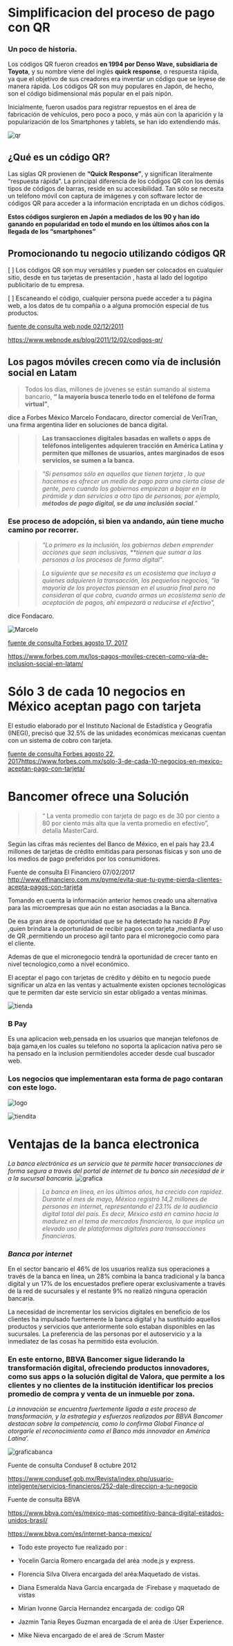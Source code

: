 
#  Simplificacion del proceso de pago con QR

###  Un poco de historia.

Los códigos QR fueron creados **en 1994 por Denso Wave, subsidiaria de Toyota**, y su nombre viene del inglés **quick response**, o  respuesta rápida, ya que el objetivo de sus creadores era inventar un código que se leyese de manera rápida. Los códigos QR son muy populares en Japón, de hecho, son el código bidimensional más popular en el país nipón.

Inicialmente, fueron usados para registrar repuestos en el área de fabricación de vehículos, pero poco a poco, y más aún con la aparición y la popularización de los Smartphones y tablets, se han ido extendiendo más.

![qr](imagenes/qr.png)

##  ¿Qué es un código QR?

Las siglas QR provienen de **“Quick Response”**, y significan literalmente “respuesta rápida”. La principal diferencia de los códigos QR con los demás tipos de códigos de barras, reside en su accesibilidad. Tan sólo se necesita un teléfono móvil con captura de imágenes  y con software lector de códigos QR para acceder a la información encriptada en un dichos códigos. 

**Estos códigos surgieron en Japón a mediados de los 90 y han ido ganando en popularidad en todo el mundo en los últimos años con la llegada de los “smartphones”**

## Promocionando tu negocio utilizando códigos QR
[ ] Los códigos QR son muy versátiles y pueden ser colocados en  cualquier sitio, desde en tus tarjetas de presentación , hasta al lado del logotipo publicitario de tu empresa.

[ ] Escaneando el código, cualquier persona puede acceder a tu página web, a los datos de tu compañía o a alguna promoción especial de tus productos. 

[fuente de consulta web node 02/12/2011]()

<https://www.webnode.es/blog/2011/12/02/codigos-qr/>


## Los pagos móviles crecen como vía de inclusión social en Latam

 > Todos los días,  millones de jóvenes  se están sumando al sistema bancario, **“ la mayoría busca tenerlo todo en el teléfono de forma virtual”**, 
 
 dice a Forbes México Marcelo Fondacaro, director comercial de VeriTran, una firma argentina líder en soluciones de banca digital.
  
 >> **Las transacciones digitales basadas en wallets o apps de teléfonos inteligentes adquieren tracción en América Latina y permiten que millones de usuarios, antes marginados de esos servicios, se sumen a la banca.**

 >> *“Si pensamos sólo en aquellos que tienen tarjeta , lo que hacemos es ofrecer un medio de pago para una cierta clase de gente, pero cuando los gobiernos empiezan a bajar en la pirámide y dan servicios a otro tipo de personas, por ejemplo, **métodos de pago digital, se da una inclusión social**.”*

 ### Ese proceso de adopción, si bien va andando, aún tiene mucho camino por recorrer.


 >>  _“Lo primero es la inclusión, los gobiernos deben emprender acciones que sean inclusivas, **tienen que sumar a las personas a los procesos de forma digital”_.
 
>> _Lo siguiente que se necesita es un ecosistema que incluya a quienes adquieren la transacción, los pequeños negocios, “la mayoría de los proyectos piensan en el usuario final pero no consideran al que cobra, cuando armas un ecosistema serio de aceptación de pagos, ahí empezará a reducirse el efectivo”,_

dice Fondacaro.

![Marcelo](imagenes/MarceloFondacaro.jpg)

 [fuente de consulta Forbes agosto 17, 2017 ]()

 <https://www.forbes.com.mx/los-pagos-moviles-crecen-como-via-de-inclusion-social-en-latam/>

# Sólo 3 de cada 10 negocios en México aceptan pago con tarjeta


El estudio elaborado por el Instituto Nacional de Estadística y Geografía (INEGI), precisó que 32.5% de las unidades económicas mexicanas cuentan con un sistema de cobro con tarjeta.


 [fuente de consulta Forbes agosto 22, 2017]()<https://www.forbes.com.mx/solo-3-de-cada-10-negocios-en-mexico-aceptan-pago-con-tarjeta/>

 # Bancomer ofrece una Solución 


>> “ La venta promedio con tarjeta de pago es de 30 por ciento a 80 por ciento más alta que la venta promedio en efectivo”, detalla MasterCard.

Según las cifras más recientes del Banco de México, en el país hay 23.4 millones de tarjetas de crédito emitidas para personas físicas y son uno de los medios de pago preferidos por los consumidores.


Fuente de consulta El Financiero 07/02/2017
<http://www.elfinanciero.com.mx/pyme/evita-que-tu-pyme-pierda-clientes-acepta-pagos-con-tarjeta>

Tomando en cuenta la información anterior hemos creado una alternativa para las microempresas que aún no estan asociadas a la Banca.

De esa gran área de oportunidad que se ha detectado ha nacido _B Pay_ ,quien brindara la oportunidad de recibir pagos con tarjeta ,medianta el uso de QR ,permitiendo un proceso agil tanto para el micronegocio como para el cliente.

Ademas de que el micronegocio tendrá la oportunidad de crecer tanto en nivel tecnologico,como a nivel económico.

El aceptar el pago con tarjetas de crédito y débito en tu negocio puede significar un alza en las ventas y actualmente existen opciones tecnológicas que te permiten dar este servicio sin estar obligado a ventas mínimas.


![tienda](imagenes/tienda.jpg)

### B Pay
Es una aplicacion web,pensada en los usuarios que manejan telefonos de baja gama,en los cuales su telefono no soporta la aplicacion nativa pero se ha pensado en la inclusion permitiendoles acceder desde cual buscador web.

### Los negocios que  implementaran esta forma de pago contaran con este logo.


![logo](imagenes/logo.png)

![tiendita](imagenes/tiendita.jpg)



# Ventajas de la banca electronica

 _La banca electrónica es un servicio que te permite hacer transacciones de forma segura a través del portal de internet de tu banco sin necesidad de ir a la sucursal bancaria._
![grafica](imagenes/grafica.png)

>> _La banca en línea, en los últimos años, ha crecido con rapidez. Durante el mes de mayo, México registró 14,2 millones de personas en internet, representando el 23.1% de la audiencia digital total del país. Es decir, México está en camino hacia la madurez en el tema de mercados financieros, lo que implica un elevado uso de plataformas digitales para transacciones financieras._

### _Banca por internet_

En el sector bancario el 46% de los usuarios realiza sus operaciones a través de la banca en línea, un 28% combina la banca tradicional y la banca digital y un 17% de los encuestados prefiere operar exclusivamente a través de la red de sucursales y el restante 9% no realizó ninguna operación bancaria.

La necesidad de incrementar los servicios digitales en beneficio de los clientes ha impulsado fuertemente la banca digital y ha sustituido aquellos productos y servicios que anteriormente solo estaban disponibles en las sucursales. La preferencia de las personas por el autoservicio y a la inmediatez de las cosas ha permitido esta evolución.

### En este entorno, BBVA Bancomer sigue liderando la transformación digital, ofreciendo productos innovadores, como sus apps o la solución digital de Valora, que permite a los clientes y no clientes de la institución identificar los precios promedio de compra y venta de un inmueble por zona.

_La innovación se encuentra fuertemente ligada a este proceso de transformación, y la estrategia y esfuerzos realizados por BBVA Bancomer destacan sobre la competencia, como lo confirma Global Finance al otorgarle el reconocimiento como el Banco más innovador en América Latina’._

![graficabanca](imagenes/graficabanca.png)



 Fuente de consulta Condusef 8 octubre 2012

 <https://www.condusef.gob.mx/Revista/index.php/usuario-inteligente/servicios-financieros/252-dale-direccion-a-tu-negocio>

 Fuente de consulta BBVA


 <https://www.bbva.com/es/mexico-mas-competitivo-banca-digital-estados-unidos-brasil/>


 <https://www.bbva.com/es/internet-banca-mexico/>


 - Todo este proyecto fue realizado por :
 - Yocelin Garcia Romero encargada del aréa :node.js y express.

 - Florencia Silva Olvera encargada del aréa:Maquetado de vistas.

 - Diana Esmeralda  Nava Garcia encargada de :Firebase y maquetado de vistas
 - Mirian Ivonne Garcia Hernandez encargada de: codigo QR
 - Jazmin Tania Reyes Guzman encargada de el aréa de :User Experience.
 - Mike Nieva encargado de el areá de :Scrum Master


 